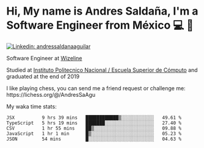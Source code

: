 # Hi, My name is Andres Saldaña, I'm a Software Engineer from México :computer: :boy:

[![Linkedin: andressaldanaaguilar](https://img.shields.io/badge/-andressaldanaaguilar-blue?style=flat-square&logo=Linkedin&logoColor=white&link=https://www.linkedin.com/in/thaianebraga/)](https://www.linkedin.com/in/andressaldanaaguilar)

<p>Software Engineer at <a href="https://www.wizeline.com/">Wizeline</a></p>
<p>Studied at <a href="https://en.wikipedia.org/wiki/ESCOM">Instituto Politecnico Nacional / Escuela Superior de Cómputo</a> and graduated at the end of 2019</p>
<p>I like playing chess, you can send me a friend request or challenge me: https://lichess.org/@/AndresSaAgu</p>

<p> My waka time stats: </p>

<!--START_SECTION:waka-->
```text
JSX          9 hrs 39 mins   ████████████▒░░░░░░░░░░░░   49.61 % 
TypeScript   5 hrs 19 mins   ███████░░░░░░░░░░░░░░░░░░   27.40 % 
CSV          1 hr 55 mins    ██▒░░░░░░░░░░░░░░░░░░░░░░   09.88 % 
JavaScript   1 hr 1 min      █▒░░░░░░░░░░░░░░░░░░░░░░░   05.23 % 
JSON         54 mins         █░░░░░░░░░░░░░░░░░░░░░░░░   04.63 % 
```
<!--END_SECTION:waka-->
